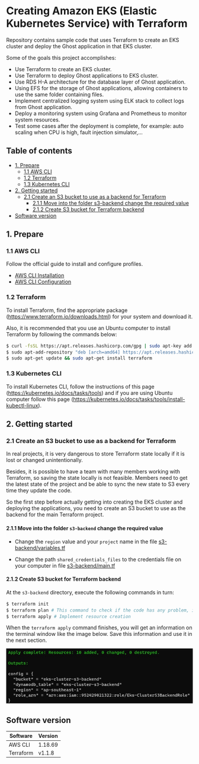 # Creating Amazon EKS (Elastic Kubernetes Service) with Terraform

Repository contains sample code that uses Terraform to create an EKS cluster and deploy the Ghost application in that EKS cluster.

Some of the goals this project accomplishes:
- Use Terraform to create an EKS cluster.
- Use Terraform to deploy Ghost applications to EKS cluster.
- Use RDS H-A architecture for the database layer of Ghost application.
- Using EFS for the storage of Ghost applications, allowing containers to use the same folder containing files.
- Implement centralized logging system using ELK stack to collect logs from Ghost application.
- Deploy a monitoring system using Grafana and Prometheus to monitor system resources.
- Test some cases after the deployment is complete, for example: auto scaling when CPU is high, fault injection simulator,...

## Table of contents
- [1. Prepare](#1-prepare)
    - [1.1 AWS CLI](#11-aws-cli)
    - [1.2 Terraform](#12-terraform)
    - [1.3 Kubernetes CLI](#13-kubernetes-cli)
- [2. Getting started](#2-getting-started)
    - [2.1 Create an S3 bucket to use as a backend for Terraform](#21-create-an-s3-bucket-to-use-as-a-backend-for-terraform)
        - [2.1.1 Move into the folder s3-backend change the required value](#211-move-into-the-folder-s3-backend-change-the-required-value)
        - [2.1.2 Create S3 bucket for Terraform backend](#212-create-s3-bucket-for-terraform-backend)
- [Software version](#software-version)


## 1. Prepare

### 1.1 AWS CLI

Follow the official guide to install and configure profiles.
- [AWS CLI Installation](https://docs.aws.amazon.com/cli/latest/userguide/cli-chap-install.html)
- [AWS CLI Configuration](https://docs.aws.amazon.com/cli/latest/userguide/cli-configure-profiles.html)

### 1.2 Terraform

To install Terraform, find the appropriate package (https://www.terraform.io/downloads.html) for your system and download it.

Also, it is recommended that you use an Ubuntu computer to install Terraform by following the commands below:

```sh
$ curl -fsSL https://apt.releases.hashicorp.com/gpg | sudo apt-key add -
$ sudo apt-add-repository "deb [arch=amd64] https://apt.releases.hashicorp.com $(lsb_release -cs) main"
$ sudo apt-get update && sudo apt-get install terraform
```

### 1.3 Kubernetes CLI

To install Kubernetes CLI, follow the instructions of this page (https://kubernetes.io/docs/tasks/tools) and if you are using Ubuntu computer follow this page (https://kubernetes.io/docs/tasks/tools/install-kubectl-linux).

## 2. Getting started

### 2.1 Create an S3 bucket to use as a backend for Terraform

In real projects, it is very dangerous to store Terraform state locally if it is lost or changed unintentionally.

Besides, it is possible to have a team with many members working with Terraform, so saving the state locally is not feasible. Members need to get the latest state of the project and be able to sync the new state to S3 every time they update the code.

So the first step before actually getting into creating the EKS cluster and deploying the applications, you need to create an S3 bucket to use as the backend for the main Terraform project.

#### 2.1.1 Move into the folder `s3-backend` change the required value

- Change the `region` value and your `project` name in the file [s3-backend/variables.tf](./s3-backend/variables.tf)

- Change the path `shared_credentials_files` to the credentials file on your computer in file [s3-backend/main.tf](./s3-backend/main.tf)

#### 2.1.2 Create S3 bucket for Terraform backend

At the `s3-backend` directory, execute the following commands in turn:

```sh
$ terraform init
$ terraform plan # This command to check if the code has any problem, it will output the changed information to the screen
$ terraform apply # Implement resource creation
```

When the `terraform apply` command finishes, you will get an information on the terminal window like the image below. Save this information and use it in the next section.

![01-create-s3-backend](./images/01-create-s3-backend.jpg)

## Software version

|  Software |  Version |
|---|---|
| AWS CLI | 1.18.69 |
|  Terraform | v1.1.8 |
